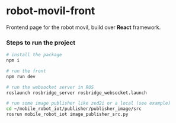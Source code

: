 # robot-movil-front

Frontend page for the robot movil, build over **React** framework.

### Steps to run the project

```bash
# install the package
npm i

# run the front
npm run dev

# run the websocket server in ROS
roslaunch rosbridge_server rosbridge_websocket.launch

# run some image publisher like zed2i or a local (see example)
cd ~/mobile_robot_iot/publisher/publisher_image/src
rosrun mobile_robot_iot image_publisher_src.py
```

